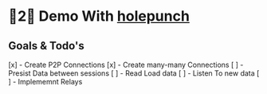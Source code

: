 # 🍐2🍐 Demo With [holepunch](https://holepunch.to/)

## Goals & Todo's

[x] - Create P2P Connections
[x] - Create many-many Connections
[ ] - Presist Data between sessions
[ ] - Read Load data
[ ] - Listen To new data
[ ] - Implememnt Relays
